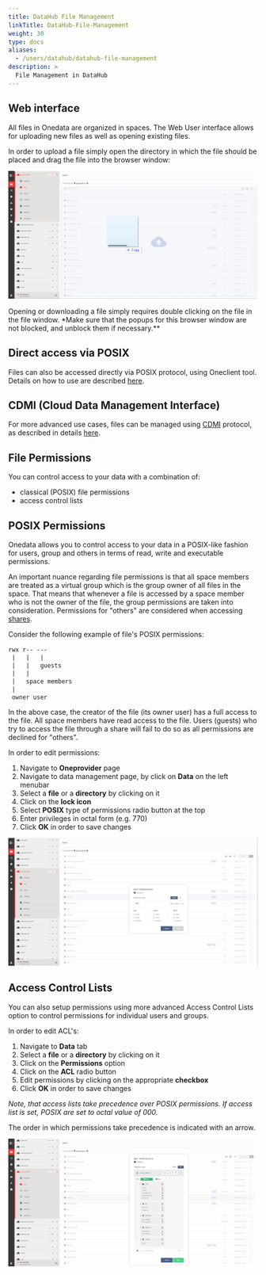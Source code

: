 ```yaml
---
title: DataHub File Management
linkTitle: DataHub-File-Management
weight: 30
type: docs
aliases:
  - /users/datahub/datahub-file-management
description: >
  File Management in DataHub
---
```


## Web interface

All files in Onedata are organized in spaces. The Web User interface allows for
uploading new files as well as opening existing files.

In order to upload a file simply open the directory in which the file should be
placed and drag the file into the browser window:

![drag the file into the browser window](datahub-drag-file.png)

Opening or downloading a file simply requires double clicking on the file in the
file window. \*Make sure that the popups for this browser window are not
blocked, and unblock them if necessary.\*\*

## Direct access via POSIX

Files can also be accessed directly via POSIX protocol, using Oneclient tool.
Details on how to use are described
[here](https://onedata.org/#/home/documentation/doc/using_onedata/oneclient.html).

## CDMI (Cloud Data Management Interface)

For more advanced use cases, files can be managed using
[CDMI](http://www.snia.org/cdmi) protocol, as described in details
[here](https://onedata.org/#/home/documentation/doc/advanced/cdmi.html).

## File Permissions

You can control access to your data with a combination of:

- classical (POSIX) file permissions
- access control lists

## POSIX Permissions

Onedata allows you to control access to your data in a POSIX-like fashion for
users, group and others in terms of read, write and executable permissions.

An important nuance regarding file permissions is that all space members are
treated as a virtual group which is the group owner of all files in the space.
That means that whenever a file is accessed by a space member who is not the
owner of the file, the group permissions are taken into consideration.
Permissions for "others" are considered when accessing
[shares](https://onedata.org/#/home/documentation/doc/using_onedata/shares.html).

Consider the following example of file's POSIX permissions:

```shell
rwx r-- ---
 |   |   |
 |   |   guests
 |   |
 |   space members
 |
 owner user
```

In the above case, the creator of the file (its owner user) has a full access to
the file. All space members have read access to the file. Users (guests) who try
to access the file through a share will fail to do so as all permissions are
declined for "others".

In order to edit permissions:

1. Navigate to **Oneprovider** page
1. Navigate to data management page, by click on **Data** on the left menubar
1. Select a **file** or a **directory** by clicking on it
1. Click on the **lock icon**
1. Select **POSIX** type of permissions radio button at the top
1. Enter privileges in octal form (e.g. 770)
1. Click **OK** in order to save changes

![DataHub POSIX](datahub-posix.png)

## Access Control Lists

You can also setup permissions using more advanced Access Control Lists option
to control permissions for individual users and groups.

In order to edit ACL's:

1. Navigate to **Data** tab
1. Select a **file** or a **directory** by clicking on it
1. Click on the **Permissions** option
1. Click on the **ACL** radio button
1. Edit permissions by clicking on the appropriate **checkbox**
1. Click **OK** in order to save changes

_Note, that access lists take precedence over POSIX permissions. If access list
is set, POSIX are set to octal value of 000._

The order in which permissions take precedence is indicated with an arrow.

![DataHub ACL](datahub-acl.png)
